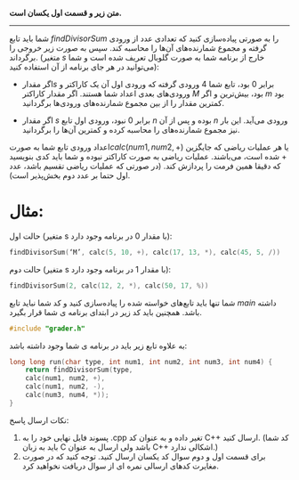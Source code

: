 **متن زیر و قسمت اول یکسان است.**

----------

شما باید تابع $findDivisorSum$ را به صورتی پیاده‌سازی کنید که تعدادی عدد از ورودی گرفته و مجموع شمارنده‌های آن‌ها را محاسبه کند. سپس به صورت زیر خروجی را برگرداند. (متغیر $s$ خارج از برنامه‌ شما به صورت گلوبال تعریف شده است و شما می‌توانید در هر جای برنامه از آن استفاده کنید):

+ اگر مقدار$s$ برابر 0 بود، تابع شما 4 ورودی گرفته که ورودی اول آن یک کاراکتر و ورودی‌های بعدی اعداد شما هستند. اگر مقدار کاراکتر $M$ بود، بیش‌ترین و اگر $m$ بود کمترین مقدار را از بین مجموع شمارنده‌های ورودی‌ها برگردانید.

+ اگر مقدار $s$ برابر 0 نبود، ورودی اول تابع $n$ بوده و پس از آن $n$ ورودی می‌آید. این بار نیز مجموع شمارنده‌های را محاسبه کرده و کمترین آن‌ها را برگردانید.

 اعداد ورودی تابع شما به صورت$calc(num1, num2, +)$ یا هر عملیات ریاضی که جایگزین $+$ شده ‌است، می‌باشند. عملیات ریاضی به صورت کاراکتر نبوده و شما باید کدی بنویسید که دقیقا همین فرمت را پردازش کند. (در صورتی که عملیات ریاضی تقسیم باشد، عدد اول حتما بر عدد دوم بخش‌پذیر است).

# مثال:

حالت اول (متغیر s با مقدار 0 در برنامه وجود دارد):

``` C
findDivisorSum(‘M’, calc(5, 10, +), calc(17, 13, *), calc(45, 5, /))
```

حالت دوم (متغیر s با مقدار 1 در برنامه وجود دارد):

``` C
findDivisorSum(2, calc(12, 2, *), calc(50, 17, %))
```

شما تنها باید تابع‌های خواسته شده را پیاده‌سازی کنید و کد شما نباید تابع $main$ داشته باشد. همچنین باید کد زیر در ابتدای برنامه ی شما قرار بگیرد.

``` C
#include "grader.h"
```

به علاوه تابع زیر باید در برنامه ی شما وجود داشته باشد:

``` C
long long run(char type, int num1, int num2, int num3, int num4) {
	return findDivisorSum(type,
	calc(num1, num2, +),
	calc(num1, num2, -),
	calc(num3, num4, *));
}
```

نکات ارسال پاسخ:

1. پسوند فایل نهایی خود را به .cpp تغیر داده و به عنوان کد C++ ارسال کنید. (کد شما باید به زبان C باشد ولی ارسال به عنوان C++ اشکالی ندارد.)
2. برای قسمت اول و دوم سوال کد یکسان ارسال کنید. توجه کنید که در صورت مغایرت کد‌های ارسالی نمره ای از سوال دریافت نخواهید کرد.